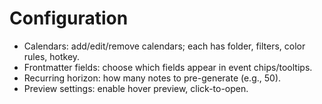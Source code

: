 # Configuration

- Calendars: add/edit/remove calendars; each has folder, filters, color rules, hotkey.
- Frontmatter fields: choose which fields appear in event chips/tooltips.
- Recurring horizon: how many notes to pre-generate (e.g., 50).
- Preview settings: enable hover preview, click-to-open.

